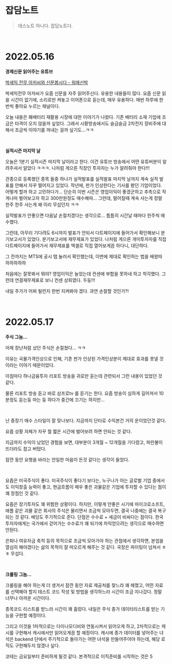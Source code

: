 # 잡담노트

> 데스노트 아니다. 잡담노트다.

<br>

# 2022.05.16

**경제신문 읽어주는 유튜브**<br>

[박세익 전무 아저씨와 신문봅시다 - 워매신박](https://www.youtube.com/watch?v=pegNl7TPNy8)<br>

박세익전무 아저씨가 요즘 신문을 자주 읽어주신다. 유용한 내용들이 많다. 요즘 신문 읽을 시간이 없기에, 소리로만 켜놓고 이어폰으로 듣는데, 매우 유용하다. 매번 하루에 한번씩 좋아요 누르는 채널이다.<br>

오늘 내용은 폐배터리 재활용 시장에 대한 이야기가 나왔다. 기존 배터리 소재 기업에 조금은 타격이 오지 않을까 싶었다. 그래서 시황방송에서도 슬금슬금 2차전지 장비주에 대해서 조금씩 이야기를 꺼내는 걸까 싶기도...ㅋㅋ<br>

<br>

**실적시즌 마지막 날**<br>

오늘은 1분기 실적시즌 마지막 날이라고 한다. 이건 유튜브 방송에서 어떤 유튜버분이 알려주셔서 알았다 ㅋㅋㅋ. 나처럼 게으른 직장인 투자자는 누가 알려줘야 한다!!!<br>

관종으로 등록했던 종목 들중 하나가 실적발표를 실적발표 마지막 날까지 계속 실적 발표를 안해서 자꾸 떨어지고 있었다. 작년에, 판가 인상한다는 기사를 봤던 기업이었다. 어떻게 할까 하고 고민하다가... 단순히 이번 시즌은 영업이익이 좋겠군하고 추측으로 작게나마 벌어보고자 하고 300만원정도 매수해따... 그런데, 떨어질때 계속 사는게 정말 한주 한주 사는게 왜 이리 무섭던지 ㅋㅋ<br>

실적발표가 안좋으면 다음날 손절치겠다는 생각으로... 틈틈히 시간날 때마다 한주씩 매수했다.<br>

그런데, 아무리 기다려도 6시까지 발표가 안되서 다트페이지에 들어가서 확인해보니 분기보고서가 있었다. 분기보고서에 재무제표가 있었다. 나처럼 게으른 개미투자자를 직접 다트페이지에 들어가서 재무제표를 엑셀로 직접 열어보게끔 하다니, 대단하다.<br>

그 전까지는 MTS에 공시 탭 눌러서 확인했는데, 이번에 제대로 확인하는 법을 배왔따 하하하하하<br>

처음에는 잘못봐서 뭐야? 영업이익은 늘었는데 컨센에 부합을 못하네 하고 착각했다. 그런데 연결재무제표로 보니 컨센 상회였다. 두둥!!!<br>

내일 주가가 어찌 될런지 한번 지켜봐야 겠다. 과연 손절할 것인가?! <br>

<br>

# 2022.05.17

**주식 그놈...**<br>

어제 장난처럼 샀던 주식은 손절쳤다... ㅋㅋ<br>

이유는 곡물가격인상으로 인해, 기존 판가 인상된 가격인상분이 제대로 효과를 못낼 것이라는 이야기 때문이었다.<br>

아침마다 하나금융투자 리포트 방송을 귀로만 듣는데 관련되서 그런 내용이 있었던 것 같다.<br>

물론 리포트 방송 듣고 바로 삼프로tv 를 듣기는 한다. 요즘 방송이 심하게 길어져서 10 분정도 듣는둥 마는 둥 하다가 중간에 끄기는 하지만...<br>

<br>

난 중장기 매수 스타일이 잘 맞나보다. 지금까지 단타로 수익본건 거의 운이었던것 같다.<br>

요즘 상황 자체가 자꾸 뭘 짧은 시간에 벌어보려 하면 안되는 것 같다.<br>

지금까지 수익이 났었던 경험을 보면, 대부분이 3개월 \~ 12개월을 기다렸고, 파란불이 뜨더라도 참고 버텼다.<br>

잠깐 동안 요행을 바라는 안일한 마음이 든것 같다는 생각이 들었다.<br>

<br>

요즘은 미국주식이 좋다. 미국주식이 좋다기 보다는, 누구나가 아는 글로벌 기업 중에서도 이익창출 능력이 좋고, 현금흐름이 매우 좋은 괴물같은 기업에 투자할 수 있다는 점이 꽤 장점인 것 같다.<br>

요즘은 장기투자도 꽤 위험한 상황이다. 하지만, 이렇게 안좋은 시기에 마이크로소프트, 애플 같은 괴물 같은 회사의 주식은 물리면서 조금씩 모아두면, 결국 나중에는 결국 복구 되는 것 같다. 배당도 주기적으로 준다. 단점은 수수료 + 세금이 비싸다는 점이다. 한국 투자자에게는 국가에서 걷어가는 수수료가 꽤 되기에 차익얻으려는 생각으로 매수하면 안된다.<br>

은퇴나 여유자금 축적 등의 목적으로 조금씩 모아가야 하는 관점에서 생각하면, 본업을 열심히 해야겠다는 삶의 목적이 잘 떠오르게 해주는 것 같다. 국장은 파이팅이 넘쳐서 ㅎㅎ 무섭다.<br>

<br>

**크롤링 그놈...**<br>

크롤링을 해야 하는게 더 생겨서 잠깐 동안 자료 제공처를 찾느라 꽤 헤맸고, 어떤 자료를 선택해야 할지 테스트 코드 작성 및 방법을 생각하느라 시간이 조금 지나갔다. 정말 너무나 아까운 시간이다.<br>

종목코드 리스트를 받느라 시간이 꽤 흘렀다. 내일은 주식 종가 데이터리스트를 받는 기능을 구현할 예정이다.<br>

그리고 이것을 1차적으로는 다이나모디비와 연동시켜서 읽어오게 하고, 2차적으로는 캐시를 구현해서 캐시에서만 읽어오게끔 할 예정이다. 캐시에 종가 데이터를 넣어주는 녀석은 backend 단에서 주기적으로 돌아가는 어떤 녀석을 만들어주어야 하는데, 해당 로직도 구현해두지 않겠나 싶다.<br>

코테는 금요일부터 준비하게 될것 같다. 본격적으로 이직준비를 시작하는 것은 5


